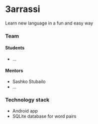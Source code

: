 # 3arrassi
Learn new language in a fun and easy way

### Team

#### Students

- ...

#### Mentors

- Sashko Stubailo
- ...

### Technology stack

- Android app
- SQLite database for word pairs
